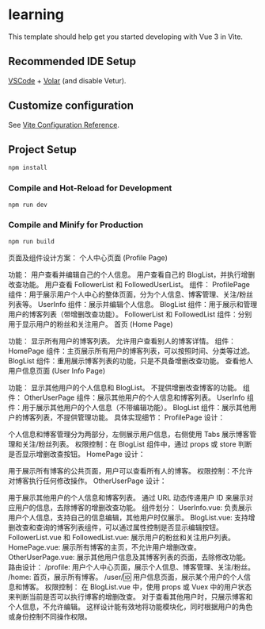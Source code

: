 # learning

This template should help get you started developing with Vue 3 in Vite.

## Recommended IDE Setup

[VSCode](https://code.visualstudio.com/) + [Volar](https://marketplace.visualstudio.com/items?itemName=Vue.volar) (and disable Vetur).

## Customize configuration

See [Vite Configuration Reference](https://vitejs.dev/config/).

## Project Setup

```sh
npm install
```

### Compile and Hot-Reload for Development

```sh
npm run dev
```

### Compile and Minify for Production

```sh
npm run build
```
页面及组件设计方案：
个人中心页面 (Profile Page)

功能：
用户查看并编辑自己的个人信息。
用户查看自己的 BlogList，并执行增删改查功能。
用户查看 FollowerList 和 FollowedUserList。
组件：
ProfilePage 组件：用于展示用户个人中心的整体页面，分为个人信息、博客管理、关注/粉丝列表等。
UserInfo 组件：展示并编辑个人信息。
BlogList 组件：用于展示和管理用户的博客列表（带增删改查功能）。
FollowerList 和 FollowedList 组件：分别用于显示用户的粉丝和关注用户。
首页 (Home Page)

功能：
显示所有用户的博客列表。
允许用户查看别人的博客详情。
组件：
HomePage 组件：主页展示所有用户的博客列表，可以按照时间、分类等过滤。
BlogList 组件：重用展示博客列表的功能，只是不具备增删改查功能。
查看他人用户信息页面 (User Info Page)

功能：
显示其他用户的个人信息和 BlogList。
不提供增删改查博客的功能。
组件：
OtherUserPage 组件：展示其他用户的个人信息和博客列表。
UserInfo 组件：用于展示其他用户的个人信息（不带编辑功能）。
BlogList 组件：展示其他用户的博客列表，不提供管理功能。
具体实现细节：
ProfilePage 设计：

个人信息和博客管理分为两部分，左侧展示用户信息，右侧使用 Tabs 展示博客管理和关注/粉丝列表。
权限控制：在 BlogList 组件中，通过 props 或 store 判断是否显示增删改查按钮。
HomePage 设计：

用于展示所有博客的公共页面，用户可以查看所有人的博客。
权限控制：不允许对博客执行任何修改操作。
OtherUserPage 设计：

用于展示其他用户的个人信息和博客列表。
通过 URL 动态传递用户 ID 来展示对应用户的信息，去除博客的增删改查功能。
组件划分：
UserInfo.vue: 负责展示用户个人信息，支持自己的信息编辑，其他用户时仅展示。
BlogList.vue: 支持增删改查和查询的博客列表组件，可以通过属性控制是否显示编辑按钮。
FollowerList.vue 和 FollowedList.vue: 展示用户的粉丝和关注用户列表。
HomePage.vue: 展示所有博客的主页，不允许用户增删改查。
OtherUserPage.vue: 展示其他用户信息及其博客列表的页面，去除修改功能。
路由设计：
/profile: 用户个人中心页面，展示个人信息、博客管理、关注/粉丝。
/home: 首页，展示所有博客。
/user/:id: 用户信息页面，展示某个用户的个人信息和博客。
权限控制：
在 BlogList.vue 中，使用 props 或 Vuex 中的用户状态来判断当前是否可以执行博客的增删改查。
对于查看其他用户时，只展示博客和个人信息，不允许编辑。
这样设计能有效地将功能模块化，同时根据用户的角色或身份控制不同操作权限。
